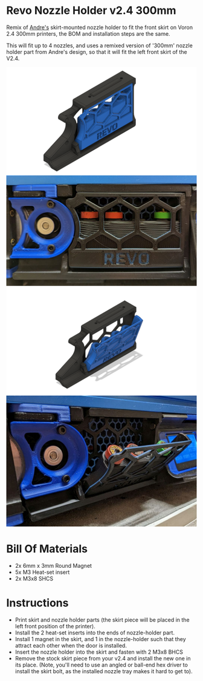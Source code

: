 # Revo Nozzle Holder v2.4 300mm
Remix of [Andre's](https://github.com/VoronDesign/VoronUsers/tree/master/printer_mods/Andre/Revo_Nozzle_Skirt_Trident) skirt-mounted nozzle holder to fit the front skirt on Voron 2.4 300mm printers, the BOM and installation steps are the same.

This will fit up to 4 nozzles, and uses a remixed version of '300mm' nozzle holder part from Andre's design, so that it will fit the left front skirt of the V2.4.

![CAD View 1](./Images/cad_closed.png)
![Installed Open](./Images/print_closed.jpg)
![CAD View 2](./Images/cad_open.png)
![Installed Closed](./Images/print_open.jpg)

# Bill Of Materials

- 2x 6mm x 3mm Round Magnet
- 5x M3 Heat-set insert
- 2x M3x8 SHCS


# Instructions

- Print skirt and nozzle holder parts (the skirt piece will be placed in the left front position of the printer).
- Install the 2 heat-set inserts into the ends of nozzle-holder part.
- Install 1 magnet in the skirt, and 1 in the nozzle-holder such that they attract each other when the door is installed.
- Insert the nozzle holder into the skirt and fasten with 2 M3x8 BHCS
- Remove the stock skirt piece from your v2.4 and install the new one in its place. (Note, you'll need to use an angled or ball-end hex driver to install the skirt bolt, as the installed nozzle tray makes it hard to get to).
